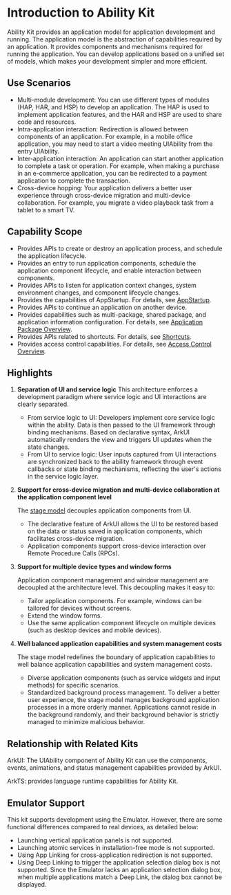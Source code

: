 # Introduction to Ability Kit

<!--Kit: Ability Kit-->
<!--Subsystem: Ability-->
<!--Owner: @ccllee1-->
<!--Designer: @ccllee1-->
<!--Tester: @lixueqing513-->
<!--Adviser: @huipeizi-->

Ability Kit provides an application model for application development and running. The application model is the abstraction of capabilities required by an application. It provides components and mechanisms required for running the application. You can develop applications based on a unified set of models, which makes your development simpler and more efficient.

## Use Scenarios

- Multi-module development: You can use different types of modules (HAP, HAR, and HSP) to develop an application. The HAP is used to implement application features, and the HAR and HSP are used to share code and resources.
- Intra-application interaction: Redirection is allowed between components of an application. For example, in a mobile office application, you may need to start a video meeting UIAbility from the entry UIAbility.
- Inter-application interaction: An application can start another application to complete a task or operation. For example, when making a purchase in an e-commerce application, you can be redirected to a payment application to complete the transaction.
- Cross-device hopping: Your application delivers a better user experience through cross-device migration and multi-device collaboration. For example, you migrate a video playback task from a tablet to a smart TV.

## Capability Scope

- Provides APIs to create or destroy an application process, and schedule the application lifecycle.
- Provides an entry to run application components, schedule the application component lifecycle, and enable interaction between components.
- Provides APIs to listen for application context changes, system environment changes, and component lifecycle changes.
- Provides the capabilities of AppStartup. For details, see [AppStartup](./app-startup.md).
- Provides APIs to continue an application on another device.
- Provides capabilities such as multi-package, shared package, and application information configuration. For details, see [Application Package Overview](../quick-start/application-package-overview.md).
- Provides APIs related to shortcuts. For details, see [Shortcuts](../quick-start/typical-scenario-configuration.md).
- Provides access control capabilities. For details, see [Access Control Overview](../security/AccessToken/access-token-overview.md).
<!--RP1-->
<!--RP1End-->

## Highlights

1. **Separation of UI and service logic**
   This architecture enforces a development paradigm where service logic and UI interactions are clearly separated.
   - From service logic to UI: Developers implement core service logic within the ability. Data is then passed to the UI framework through binding mechanisms. Based on declarative syntax, ArkUI automatically renders the view and triggers UI updates when the state changes.
   - From UI to service logic: User inputs captured from UI interactions are synchronized back to the ability framework through event callbacks or state binding mechanisms, reflecting the user's actions in the service logic layer.

2. **Support for cross-device migration and multi-device collaboration at the application component level**

   The [stage model](ability-terminology.md#stage-model) decouples application components from UI.
   - The declarative feature of ArkUI allows the UI to be restored based on the data or status saved in application components, which facilitates cross-device migration.
   - Application components support cross-device interaction over Remote Procedure Calls (RPCs).

3. **Support for multiple device types and window forms**

   Application component management and window management are decoupled at the architecture level. This decoupling makes it easy to:
   - Tailor application components. For example, windows can be tailored for devices without screens.
   - Extend the window forms.
   - Use the same application component lifecycle on multiple devices (such as desktop devices and mobile devices).

4. **Well balanced application capabilities and system management costs**

   The stage model redefines the boundary of application capabilities to well balance application capabilities and system management costs.
   - Diverse application components (such as service widgets and input methods) for specific scenarios.
   - Standardized background process management. To deliver a better user experience, the stage model manages background application processes in a more orderly manner. Applications cannot reside in the background randomly, and their background behavior is strictly managed to minimize malicious behavior.

## Relationship with Related Kits

ArkUI: The UIAbility component of Ability Kit can use the components, events, animations, and status management capabilities provided by ArkUI.

ArkTS: provides language runtime capabilities for Ability Kit.

## Emulator Support

This kit supports development using the Emulator. However, there are some functional differences compared to real devices, as detailed below:

- Launching vertical application panels is not supported.
- Launching atomic services in installation-free mode is not supported.
- Using App Linking for cross-application redirection is not supported.
- Using Deep Linking to trigger the application selection dialog box is not supported. Since the Emulator lacks an application selection dialog box, when multiple applications match a Deep Link, the dialog box cannot be displayed.
